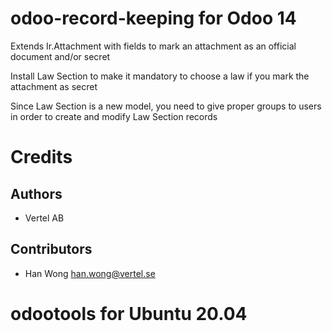 # odoo-record-keeping for Odoo 14
Extends Ir.Attachment with fields to mark an attachment as an official document and/or secret

Install Law Section to make it mandatory to choose a law if you mark the attachment as secret

Since Law Section is a new model, you need to give proper groups to users in order to create and modify Law Section records

# Credits
Authors
-------
* Vertel AB

Contributors
------------
* Han Wong <han.wong@vertel.se>

# odootools for Ubuntu 20.04